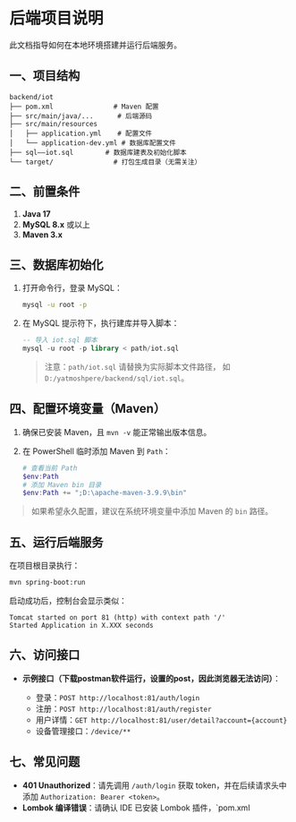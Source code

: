 # 后端项目说明

此文档指导如何在本地环境搭建并运行后端服务。

## 一、项目结构

```
backend/iot
├── pom.xml               # Maven 配置
├── src/main/java/...      # 后端源码
├── src/main/resources
│   ├── application.yml    # 配置文件
│   └── application-dev.yml # 数据库配置文件
├── sql——iot.sql        # 数据库建表及初始化脚本
└── target/               # 打包生成目录（无需关注）
```

## 二、前置条件

1. **Java 17**
2. **MySQL 8.x** 或以上
3. **Maven 3.x**

## 三、数据库初始化

1. 打开命令行，登录 MySQL：

   ```bash
   mysql -u root -p
   ```
2. 在 MySQL 提示符下，执行建库并导入脚本：

   ```sql
   -- 导入 iot.sql 脚本
   mysql -u root -p library < path/iot.sql
   ```

   > 注意：`path/iot.sql` 请替换为实际脚本文件路径，
   > 如 `D:/yatmoshpere/backend/sql/iot.sql`。
   >

## 四、配置环境变量（Maven）

1. 确保已安装 Maven，且 `mvn -v` 能正常输出版本信息。
2. 在 PowerShell 临时添加 Maven 到 `Path`：

   ```powershell
   # 查看当前 Path
   $env:Path
   # 添加 Maven bin 目录
   $env:Path += ";D:\apache-maven-3.9.9\bin"
   ```

> 如果希望永久配置，建议在系统环境变量中添加 Maven 的 `bin` 路径。

## 五、运行后端服务

在项目根目录执行：

```bash
mvn spring-boot:run
```

启动成功后，控制台会显示类似：

```
Tomcat started on port 81 (http) with context path '/'
Started Application in X.XXX seconds
```

## 六、访问接口

* **示例接口（下载postman软件运行，设置的post，因此浏览器无法访问）**：

  * 登录：`POST http://localhost:81/auth/login`
  * 注册：`POST http://localhost:81/auth/register`
  * 用户详情：`GET http://localhost:81/user/detail?account={account}`
  * 设备管理接口：`/device/**`

## 七、常见问题

* **401 Unauthorized**：请先调用 `/auth/login` 获取 token，并在后续请求头中添加 `Authorization: Bearer <token>`。
* **Lombok 编译错误**：请确认 IDE 已安装 Lombok 插件，\`pom.xml
